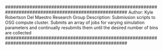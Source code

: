 #####################################################################################################
Author: Kyle Robertson
Del Maestro Research Group
Description: Submission scripts to OSG compute cluster. Submits an array of jobs for varying
simulation parameters and continually resubmits them until the desired number of bins are
collected
#####################################################################################################

